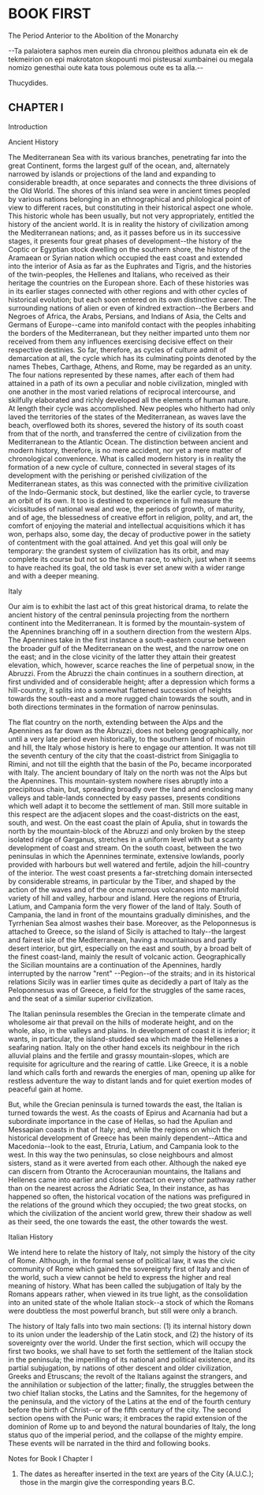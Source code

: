 # BOOK FIRST

The Period Anterior to the Abolition of the Monarchy




--Ta palaiotera saphos men eurein dia chronou pleithos adunata
ein ek de tekmeirion on epi makrotaton skopounti moi pisteusai
xumbainei ou megala nomizo genesthai oute kata tous polemous oute
es ta alla.--

Thucydides.




## CHAPTER I

Introduction



Ancient History


The Mediterranean Sea with its various branches, penetrating far
into the great Continent, forms the largest gulf of the ocean,
and, alternately narrowed by islands or projections of the land and
expanding to considerable breadth, at once separates and connects
the three divisions of the Old World.  The shores of this inland
sea were in ancient times peopled by various nations belonging in
an ethnographical and philological point of view to different races,
but constituting in their historical aspect one whole.  This historic
whole has been usually, but not very appropriately, entitled the
history of the ancient world.  It is in reality the history of
civilization among the Mediterranean nations; and, as it passes
before us in its successive stages, it presents four great phases
of development--the history of the Coptic or Egyptian stock dwelling
on the southern shore, the history of the Aramaean or Syrian nation
which occupied the east coast and extended into the interior of
Asia as far as the Euphrates and Tigris, and the histories of the
twin-peoples, the Hellenes and Italians, who received as their heritage
the countries on the European shore.  Each of these histories was
in its earlier stages connected with other regions and with other
cycles of historical evolution; but each soon entered on its own
distinctive career.  The surrounding nations of alien or even of
kindred extraction--the Berbers and Negroes of Africa, the Arabs,
Persians, and Indians of Asia, the Celts and Germans of Europe--came
into manifold contact with the peoples inhabiting the borders of
the Mediterranean, but they neither imparted unto them nor received
from them any influences exercising decisive effect on their
respective destinies.  So far, therefore, as cycles of culture admit
of demarcation at all, the cycle which has its culminating points
denoted by the names Thebes, Carthage, Athens, and Rome, may be
regarded as an unity.  The four nations represented by these names,
after each of them had attained in a path of its own a peculiar
and noble civilization, mingled with one another in the most varied
relations of reciprocal intercourse, and skilfully elaborated and
richly developed all the elements of human nature.  At length their
cycle was accomplished.  New peoples who hitherto had only laved
the territories of the states of the Mediterranean, as waves lave
the beach, overflowed both its shores, severed the history of its
south coast from that of the north, and transferred the centre of
civilization from the Mediterranean to the Atlantic Ocean.  The
distinction between ancient and modern history, therefore, is no
mere accident, nor yet a mere matter of chronological convenience.
What is called modern history is in reality the formation of a new
cycle of culture, connected in several stages of its development
with the perishing or perished civilization of the Mediterranean
states, as this was connected with the primitive civilization of
the Indo-Germanic stock, but destined, like the earlier cycle, to
traverse an orbit of its own.  It too is destined to experience in
full measure the vicissitudes of national weal and woe, the periods
of growth, of maturity, and of age, the blessedness of creative
effort in religion, polity, and art, the comfort of enjoying the
material and intellectual acquisitions which it has won, perhaps
also, some day, the decay of productive power in the satiety of
contentment with the goal attained.  And yet this goal will only
be temporary: the grandest system of civilization has its orbit,
and may complete its course but not so the human race, to which,
just when it seems to have reached its goal, the old task is ever
set anew with a wider range and with a deeper meaning.


Italy


Our aim is to exhibit the last act of this great historical drama,
to relate the ancient history of the central peninsula projecting
from the northern continent into the Mediterranean.  It is formed
by the mountain-system of the Apennines branching off in a southern
direction from the western Alps.  The Apennines take in the first
instance a south-eastern course between the broader gulf of the
Mediterranean on the west, and the narrow one on the east; and in the
close vicinity of the latter they attain their greatest elevation,
which, however, scarce reaches the line of perpetual snow, in
the Abruzzi.  From the Abruzzi the chain continues in a southern
direction, at first undivided and of considerable height; after
a depression which forms a hill-country, it splits into a somewhat
flattened succession of heights towards the south-east and a more
rugged chain towards the south, and in both directions terminates
in the formation of narrow peninsulas.

The flat country on the north, extending between the Alps and the
Apennines as far down as the Abruzzi, does not belong geographically,
nor until a very late period even historically, to the southern land
of mountain and hill, the Italy whose history is here to engage
our attention.  It was not till the seventh century of the city
that the coast-district from Sinigaglia to Rimini, and not till the
eighth that the basin of the Po, became incorporated with Italy.
The ancient boundary of Italy on the north was not the Alps but
the Apennines.  This mountain-system nowhere rises abruptly into
a precipitous chain, but, spreading broadly over the land and
enclosing many valleys and table-lands connected by easy passes,
presents conditions which well adapt it to become the settlement of
man.  Still more suitable in this respect are the adjacent slopes
and the coast-districts on the east, south, and west.  On the
east coast the plain of Apulia, shut in towards the north by the
mountain-block of the Abruzzi and only broken by the steep isolated
ridge of Garganus, stretches in a uniform level with but a scanty
development of coast and stream.  On the south coast, between the
two peninsulas in which the Apennines terminate, extensive lowlands,
poorly provided with harbours but well watered and fertile,
adjoin the hill-country of the interior.  The west coast presents
a far-stretching domain intersected by considerable streams, in
particular by the Tiber, and shaped by the action of the waves and
of the once numerous volcanoes into manifold variety of hill and
valley, harbour and island.  Here the regions of Etruria, Latium,
and Campania form the very flower of the land of Italy.  South of
Campania, the land in front of the mountains gradually diminishes,
and the Tyrrhenian Sea almost washes their base.  Moreover, as
the Peloponnesus is attached to Greece, so the island of Sicily is
attached to Italy--the largest and fairest isle of the Mediterranean,
having a mountainous and partly desert interior, but girt, especially
on the east and south, by a broad belt of the finest coast-land,
mainly the result of volcanic action.  Geographically the Sicilian
mountains are a continuation of the Apennines, hardly interrupted
by the narrow "rent" --Pegion--of the straits; and in its historical
relations Sicily was in earlier times quite as decidedly a part of
Italy as the Peloponnesus was of Greece, a field for the struggles
of the same races, and the seat of a similar superior civilization.

The Italian peninsula resembles the Grecian in the temperate climate
and wholesome air that prevail on the hills of moderate height, and
on the whole, also, in the valleys and plains.  In development of
coast it is inferior; it wants, in particular, the island-studded
sea which made the Hellenes a seafaring nation.  Italy on the
other hand excels its neighbour in the rich alluvial plains and
the fertile and grassy mountain-slopes, which are requisite for
agriculture and the rearing of cattle.  Like Greece, it is a noble
land which calls forth and rewards the energies of man, opening
up alike for restless adventure the way to distant lands and for
quiet exertion modes of peaceful gain at home.

But, while the Grecian peninsula is turned towards the east, the
Italian is turned towards the west.  As the coasts of Epirus and
Acarnania had but a subordinate importance in the case of Hellas,
so had the Apulian and Messapian coasts in that of Italy; and, while
the regions on which the historical development of Greece has been
mainly dependent--Attica and Macedonia--look to the east, Etruria,
Latium, and Campania look to the west.  In this way the two peninsulas,
so close neighbours and almost sisters, stand as it were averted
from each other.  Although the naked eye can discern from Otranto
the Acroceraunian mountains, the Italians and Hellenes came into
earlier and closer contact on every other pathway rather than on the
nearest across the Adriatic Sea, In their instance, as has happened
so often, the historical vocation of the nations was prefigured
in the relations of the ground which they occupied; the two great
stocks, on which the civilization of the ancient world grew, threw
their shadow as well as their seed, the one towards the east, the
other towards the west.


Italian History


We intend here to relate the history of Italy, not simply the history
of the city of Rome.  Although, in the formal sense of political
law, it was the civic community of Rome which gained the sovereignty
first of Italy and then of the world, such a view cannot be held
to express the higher and real meaning of history.  What has been
called the subjugation of Italy by the Romans appears rather,
when viewed in its true light, as the consolidation into an united
state of the whole Italian stock--a stock of which the Romans were
doubtless the most powerful branch, but still were only a branch.

The history of Italy falls into two main sections: (1) its internal
history down to its union under the leadership of the Latin stock,
and (2) the history of its sovereignty over the world.  Under the
first section, which will occupy the first two books, we shall have
to set forth the settlement of the Italian stock in the peninsula;
the imperilling of its national and political existence, and
its partial subjugation, by nations of other descent and older
civilization, Greeks and Etruscans; the revolt of the Italians
against the strangers, and the annihilation or subjection of the
latter; finally, the struggles between the two chief Italian stocks,
the Latins and the Samnites, for the hegemony of the peninsula, and
the victory of the Latins at the end of the fourth century before
the birth of Christ--or of the fifth century of the city. The second
section opens with the Punic wars; it embraces the rapid extension
of the dominion of Rome up to and beyond the natural boundaries of
Italy, the long status quo of the imperial period, and the collapse
of the mighty empire.  These events will be narrated in the third
and following books.




Notes for Book I Chapter I



1.  The dates as hereafter inserted in the text are years of the
City (A.U.C.); those in the margin give the corresponding years
B.C.




